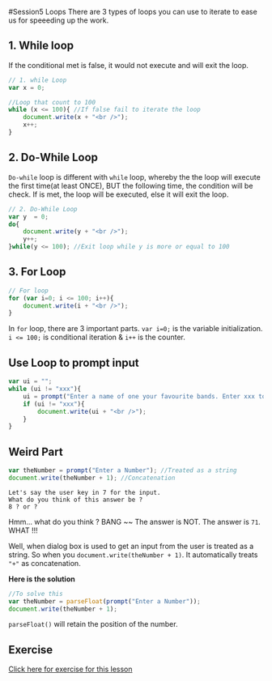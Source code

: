 #Session5 Loops
There are 3 types of loops you can use to iterate to ease us for speeeding up the work. 

## 1. While loop
If the conditional met is false, it would not execute and will exit the loop.

```javascript
// 1. while Loop
var x = 0;

//Loop that count to 100
while (x <= 100){ //If false fail to iterate the loop
	document.write(x + "<br />");
	x++;
}
```

## 2. Do-While Loop
`Do-while` loop is different with `while` loop, whereby the the loop will execute the first time(at least ONCE), BUT the following time, the condition will be check. If is met, the loop will be executed, else it will exit the loop.

```javascript
// 2. Do-While Loop
var y  = 0;
do{
	document.write(y + "<br />");
	y++;
}while(y <= 100); //Exit loop while y is more or equal to 100
```

## 3. For Loop

```javascript
// For loop
for (var i=0; i <= 100; i++){
	document.write(i + "<br />");
}
```

In `for` loop, there are 3 important parts. `var i=0;` is the variable initialization. `i <= 100;` is conditional iteration & `i++` is the counter.


## Use Loop to prompt input 

```javascript
var ui = "";
while (ui != "xxx"){
	ui = prompt("Enter a name of one your favourite bands. Enter xxx to stop! ");
	if (ui != "xxx"){
		document.write(ui + "<br />");
	}
}
```

## Weird Part 

```javascript
var theNumber = prompt("Enter a Number"); //Treated as a string
document.write(theNumber + 1); //Concatenation 
```

```
Let's say the user key in 7 for the input. 
What do you think of this answer be ? 
8 ? or ? 
```

Hmm... what do you think ? BANG ~~ The answer is NOT. The answer is `71`. WHAT !!! 

Well, when dialog box is used to get an input from the user is treated as a string. So when you `document.write(theNumber + 1)`. It automatically treats `"+"` as concatenation. 

**Here is the solution**

```javascript
//To solve this 
var theNumber = parseFloat(prompt("Enter a Number"));
document.write(theNumber + 1); 
```

`parseFloat()` will retain the position of the number. 



## Exercise 
[Click here for exercise for this lesson]()